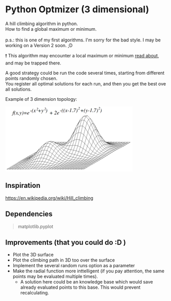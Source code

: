 # Python Optmizer (3 dimensional)

A hill climbing algorithm in python.
<br>
How to find a global maximum or minimum.
<br><br>
p.s.: this is one of my first algorithms. I'm sorry for the bad style. I may be working on a Version 2 soon. ;D

:exclamation: This algorithm may encounter a local maximum or minimum [read about](https://en.wikipedia.org/wiki/Maxima_and_minima), and may be trapped there.

A good strategy could be run the code several times, starting from different points randomly chosen.
<br>
You register all optimal solutions for each run, and then you get the best ove all solutions.

Example of 3 dimension topology:

![topology](Local_maximum.png)

## Inspiration
https://en.wikipedia.org/wiki/Hill_climbing

## Dependencies
> matplotlib.pyplot

## Improvements (that you could do :D )
* Plot the 3D surface
* Plot the climbing path in 3D too over the surface
* Implement the several random runs option as a parameter
* Make the radial function more inttelligent (if you pay attention, the same points may be evaluated multiple times).
  * A solution here could be an knowledge base which would save already evaluated points to this base. This would prevent recalculating.
